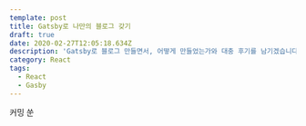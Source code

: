 ```yaml
---
template: post
title: Gatsby로 나만의 블로그 갖기
draft: true
date: 2020-02-27T12:05:18.634Z
description: 'Gatsby로 블로그 만들면서, 어떻게 만들었는가와 대충 후기를 남기겠습니다.'
category: React
tags:
  - React
  - Gasby
---
```

커밍 쑨



